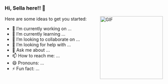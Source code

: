 ### Hi, Sella here!! 👋

<img align="right" height="200" alt="GIF" src="https://media.itsnicethat.com/original_images/giphy-2021-gifs-and-clips-animation-itsnicethat-02.gif" />

Here are some ideas to get you started:

- 🔭 I’m currently working on ...
- 🌱 I’m currently learning ...
- 👯 I’m looking to collaborate on ...
- 🤔 I’m looking for help with ...
- 💬 Ask me about ...
- 📫 How to reach me: ...
- 😄 Pronouns: ...
- ⚡ Fun fact: ...
